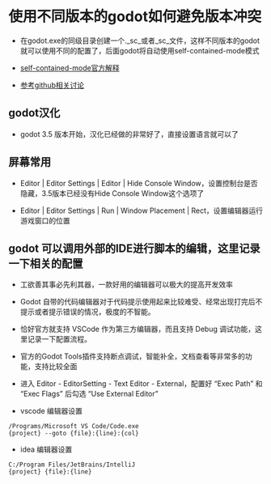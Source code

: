 # 使用不同版本的godot如何避免版本冲突

- 在godot.exe的同级目录创建一个._sc_或者_sc_文件，这样不同版本的godot就可以使用不同的配置了，后面godot将自动使用self-contained-mode模式

- [self-contained-mode官方解释](https://docs.godotengine.org/en/latest/tutorials/io/data_paths.html#self-contained-mode)

- [参考github相关讨论](https://github.com/godotengine/godot-proposals/issues/2474)

## godot汉化

- godot 3.5 版本开始，汉化已经做的非常好了，直接设置语言就可以了

## 屏幕常用

- Editor | Editor Settings | Editor | Hide Console Window，设置控制台是否隐藏，3.5版本已经没有Hide Console Window这个选项了

- Editor | Editor Settings | Run | Window Placement | Rect，设置编辑器运行游戏窗口的位置

## godot 可以调用外部的IDE进行脚本的编辑，这里记录一下相关的配置

- 工欲善其事必先利其器，一款好用的编辑器可以极大的提高开发效率
- Godot 自带的代码编辑器对于代码提示使用起来比较难受、经常出现打完后不提示或者提示错误的情况，极度的不智能。
- 恰好官方就支持 VSCode 作为第三方编辑器，而且支持 Debug 调试功能，这里记录一下配置流程。

- 官方的Godot Tools插件支持断点调试，智能补全，文档查看等非常多的功能，支持比较全面

- 进入 Editor - EditorSetting - Text Editor - External，配置好 “Exec Path” 和 “Exec Flags” 后勾选 “Use External Editor”

- vscode 编辑器设置

```
/Programs/Microsoft VS Code/Code.exe
{project} --goto {file}:{line}:{col}
```

- idea 编辑器设置

```
C:/Program Files/JetBrains/IntelliJ
{project} {file}:{line}
```
